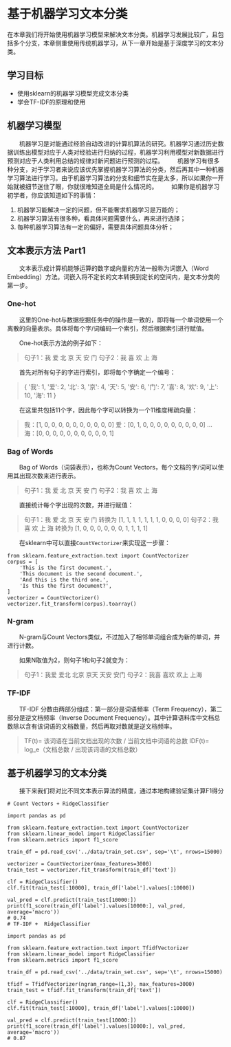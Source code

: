 # 基于机器学习文本分类

在本章我们将开始使用机器学习模型来解决文本分类。机器学习发展比较广，且包括多个分支，本章侧重使用传统机器学习，从下一章开始是基于深度学习的文本分类。

## 学习目标

- 使用sklearn的机器学习模型完成文本分类
- 学会TF-IDF的原理和使用

## 机器学习模型

  机器学习是对能通过经验自动改进的计算机算法的研究。机器学习通过历史数据训练出模型对应于人类对经验进行归纳的过程，机器学习利用模型对新数据进行预测对应于人类利用总结的规律对新问题进行预测的过程。   机器学习有很多种分支，对于学习者来说应该优先掌握机器学习算法的分类，然后再其中一种机器学习算法进行学习。由于机器学习算法的分支和细节实在是太多，所以如果你一开始就被细节迷住了眼，你就很难知道全局是什么情况的。   如果你是机器学习初学者，你应该知道如下的事情：

1. 机器学习能解决一定的问题，但不能奢求机器学习是万能的；
2. 机器学习算法有很多种，看具体问题需要什么，再来进行选择；
3. 每种机器学习算法有一定的偏好，需要具体问题具体分析；

## 文本表示方法 Part1

  文本表示成计算机能够运算的数字或向量的方法一般称为词嵌入（Word Embedding）方法。词嵌入将不定长的文本转换到定长的空间内，是文本分类的第一步。

### One-hot

  这里的One-hot与数据挖掘任务中的操作是一致的，即将每一个单词使用一个离散的向量表示。具体将每个字/词编码一个索引，然后根据索引进行赋值。

  One-hot表示方法的例子如下：

> 句子1：我 爱 北 京 天 安 门 句子2：我 喜 欢 上 海

  首先对所有句子的字进行索引，即将每个字确定一个编号：

> { '我': 1, '爱': 2, '北': 3, '京': 4, '天': 5, '安': 6, '门': 7, '喜': 8, '欢': 9, '上': 10, '海': 11 }

  在这里共包括11个字，因此每个字可以转换为一个11维度稀疏向量：

> 我：[1, 0, 0, 0, 0, 0, 0, 0, 0, 0, 0] 爱：[0, 1, 0, 0, 0, 0, 0, 0, 0, 0, 0] ... 海：[0, 0, 0, 0, 0, 0, 0, 0, 0, 0, 1]

### Bag of Words

  Bag of Words（词袋表示），也称为Count Vectors，每个文档的字/词可以使用其出现次数来进行表示。

> 句子1：我 爱 北 京 天 安 门 句子2：我 喜 欢 上 海

  直接统计每个字出现的次数，并进行赋值：

> 句子1：我 爱 北 京 天 安 门 转换为 [1, 1, 1, 1, 1, 1, 1, 0, 0, 0, 0] 句子2：我 喜 欢 上 海 转换为 [1, 0, 0, 0, 0, 0, 0, 1, 1, 1, 1]

  在sklearn中可以直接`CountVectorizer`来实现这一步骤：

```
from sklearn.feature_extraction.text import CountVectorizer
corpus = [
    'This is the first document.',
    'This document is the second document.',
    'And this is the third one.',
    'Is this the first document?',
]
vectorizer = CountVectorizer()
vectorizer.fit_transform(corpus).toarray()
```

### N-gram

  N-gram与Count Vectors类似，不过加入了相邻单词组合成为新的单词，并进行计数。

  如果N取值为2，则句子1和句子2就变为：

> 句子1：我爱 爱北 北京 京天 天安 安门 句子2：我喜 喜欢 欢上 上海

### TF-IDF

  TF-IDF 分数由两部分组成：第一部分是词语频率（Term Frequency），第二部分是逆文档频率（Inverse Document Frequency）。其中计算语料库中文档总数除以含有该词语的文档数量，然后再取对数就是逆文档频率。

> TF(t)= 该词语在当前文档出现的次数 / 当前文档中词语的总数 IDF(t)= log_e（文档总数 / 出现该词语的文档总数）

## 基于机器学习的文本分类

  接下来我们将对比不同文本表示算法的精度，通过本地构建验证集计算F1得分

```
# Count Vectors + RidgeClassifier

import pandas as pd

from sklearn.feature_extraction.text import CountVectorizer
from sklearn.linear_model import RidgeClassifier
from sklearn.metrics import f1_score

train_df = pd.read_csv('../data/train_set.csv', sep='\t', nrows=15000)

vectorizer = CountVectorizer(max_features=3000)
train_test = vectorizer.fit_transform(train_df['text'])

clf = RidgeClassifier()
clf.fit(train_test[:10000], train_df['label'].values[:10000])

val_pred = clf.predict(train_test[10000:])
print(f1_score(train_df['label'].values[10000:], val_pred, average='macro'))
# 0.74
# TF-IDF +  RidgeClassifier

import pandas as pd

from sklearn.feature_extraction.text import TfidfVectorizer
from sklearn.linear_model import RidgeClassifier
from sklearn.metrics import f1_score

train_df = pd.read_csv('../data/train_set.csv', sep='\t', nrows=15000)

tfidf = TfidfVectorizer(ngram_range=(1,3), max_features=3000)
train_test = tfidf.fit_transform(train_df['text'])

clf = RidgeClassifier()
clf.fit(train_test[:10000], train_df['label'].values[:10000])

val_pred = clf.predict(train_test[10000:])
print(f1_score(train_df['label'].values[10000:], val_pred, average='macro'))
# 0.87
```